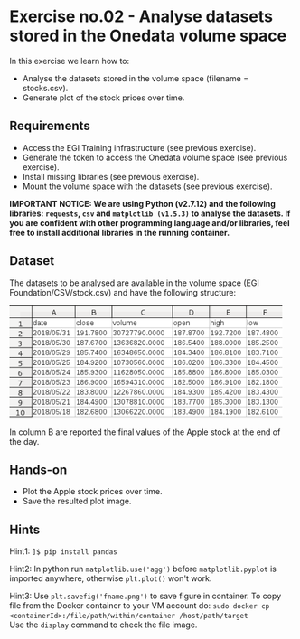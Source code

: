 # Exercise no.02 - Analyse datasets stored in the Onedata volume space

In this exercise we learn how to:

* Analyse the datasets stored in the volume space (filename = stocks.csv).
* Generate plot of the stock prices over time.

## Requirements
* Access the EGI Training infrastructure (see previous exercise).
* Generate the token to access the Onedata volume space (see previous exercise).
* Install missing libraries (see previous exercise).
* Mount the volume space with the datasets (see previous exercise).

<b>IMPORTANT NOTICE: We are using Python (v2.7.12) and the following libraries: `requests`, `csv` and `matplotlib (v1.5.3)` to analyse the datasets. If you are confident with other programming language and/or libraries, feel free to install additional libraries in the running container.</b>

## Dataset
The datasets to be analysed are available in the volume space (EGI Foundation/CSV/stock.csv) and have the following structure:

<p style="text-aligh:center">
<img heigh=100 src="./Datasets.png">
</p>

In column B are reported the final values of the Apple stock at the end of the day.

## Hands-on

* Plot the Apple stock prices over time.
* Save the resulted plot image.

## Hints
Hint1: 
`]$ pip install pandas`

Hint2:
In python run `matplotlib.use('agg')` before `matplotlib.pyplot` is imported anywhere, otherwise `plt.plot()` won't work.

Hint3:
Use `plt.savefig('fname.png')` to save figure in container.
To copy file from the Docker container to your  VM account do: `sudo docker cp <containerId>:/file/path/within/container /host/path/target`  
Use the `display` command to check the file image.


